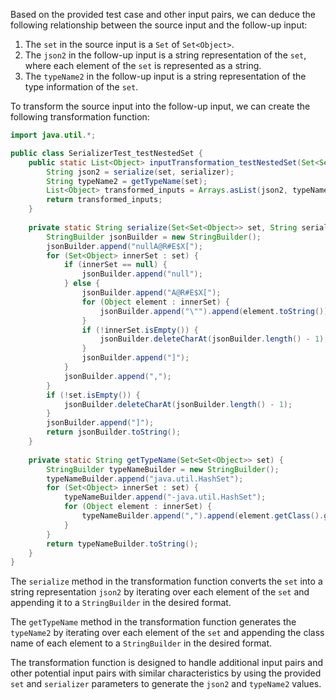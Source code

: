 Based on the provided test case and other input pairs, we can deduce the following relationship between the source input and the follow-up input:

1. The `set` in the source input is a `Set` of `Set<Object>`.
2. The `json2` in the follow-up input is a string representation of the `set`, where each element of the `set` is represented as a string.
3. The `typeName2` in the follow-up input is a string representation of the type information of the `set`.

To transform the source input into the follow-up input, we can create the following transformation function:

```java
import java.util.*;

public class SerializerTest_testNestedSet {
    public static List<Object> inputTransformation_testNestedSet(Set<Set<Object>> set, String serializer) {
        String json2 = serialize(set, serializer);
        String typeName2 = getTypeName(set);
        List<Object> transformed_inputs = Arrays.asList(json2, typeName2);
        return transformed_inputs;
    }
    
    private static String serialize(Set<Set<Object>> set, String serializer) {
        StringBuilder jsonBuilder = new StringBuilder();
        jsonBuilder.append("nullA@R#E$X[");
        for (Set<Object> innerSet : set) {
            if (innerSet == null) {
                jsonBuilder.append("null");
            } else {
                jsonBuilder.append("A@R#E$X[");
                for (Object element : innerSet) {
                    jsonBuilder.append("\"").append(element.toString()).append("\",");
                }
                if (!innerSet.isEmpty()) {
                    jsonBuilder.deleteCharAt(jsonBuilder.length() - 1);
                }
                jsonBuilder.append("]");
            }
            jsonBuilder.append(",");
        }
        if (!set.isEmpty()) {
            jsonBuilder.deleteCharAt(jsonBuilder.length() - 1);
        }
        jsonBuilder.append("]");
        return jsonBuilder.toString();
    }
    
    private static String getTypeName(Set<Set<Object>> set) {
        StringBuilder typeNameBuilder = new StringBuilder();
        typeNameBuilder.append("java.util.HashSet");
        for (Set<Object> innerSet : set) {
            typeNameBuilder.append("-java.util.HashSet");
            for (Object element : innerSet) {
                typeNameBuilder.append(",").append(element.getClass().getName());
            }
        }
        return typeNameBuilder.toString();
    }
}
```

The `serialize` method in the transformation function converts the `set` into a string representation `json2` by iterating over each element of the `set` and appending it to a `StringBuilder` in the desired format.

The `getTypeName` method in the transformation function generates the `typeName2` by iterating over each element of the `set` and appending the class name of each element to a `StringBuilder` in the desired format.

The transformation function is designed to handle additional input pairs and other potential input pairs with similar characteristics by using the provided `set` and `serializer` parameters to generate the `json2` and `typeName2` values.